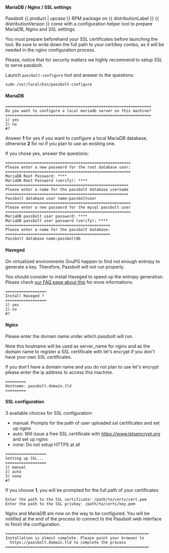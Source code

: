 #### MariaDB / Nginx / SSL settings

Passbolt {{ product | upcase }} RPM package on {{ distributionLabel }} {{ distributionVersion }} come with a configuration helper tool to prepare MariaDB, Nginx and SSL settings.

You must prepare beforehand your SSL certificates before launching the tool. Be sure to write down the full path to your cert/key combo, as it will be needed in the nginx configuration process.

Please, notice that for security matters we highly recommend to setup SSL to serve passbolt.

Launch `passbolt-configure` tool and answer to the questions:

```
sudo /usr/local/bin/passbolt-configure
```

#### MariaDB

```
================================================================
Do you want to configure a local mariadb server on this machine?
================================================================
1) yes
2) no
#?
```

Answer **1** for yes if you want to configure a local MariaDB database, otherwise **2** for no if you plan to use an existing one.

If you chose yes, answer the questions:

```
=======================================================
Please enter a new password for the root database user:
=======================================================
MariaDB Root Password: ****
MariaDB Root Password (verify): ****
======================================================
Please enter a name for the passbolt database username
======================================================
Passbolt database user name:passboltuser
=======================================================
Please enter a new password for the mysql passbolt user
=======================================================
MariaDB passbolt user password: ****
MariaDB passbolt user password (verify): ****
==============================================
Please enter a name for the passbolt database:
==============================================
Passbolt database name:passboltdb
```

#### Haveged

On virtualized environments GnuPG happen to find not enough entropy to generate a key. Therefore, Passbolt will not run properly.

You should consider to install Haveged to speed up the entropy generation. Please check [our FAQ page about this](https://help.passbolt.com/faq/hosting/why-haveged-virtual-env) for more informations.

```
==================
Install Haveged ?
==================
1) yes
2) no
#?
```

#### Nginx

Please enter the domain name under which passbolt will run.

Note this hostname will be used as server_name for nginx and as the domain name to register a SSL certificate with let's encrypt if you don't have your own SSL certificates.

If you don't have a domain name and you do not plan to use let's encrypt please enter the ip address to access this machine.

```
=========
Hostname: passbolt.domain.tld
=========
```

#### SSL configuration

3 available choices for SSL configuration:

* manual: Prompts for the path of user uploaded ssl certificates and set up nginx
* auto:   Will issue a free SSL certificate with https://www.letsencrypt.org and set up nginx
* none:   Do not setup HTTPS at all

```
==================
Setting up SSL...
==================
1) manual
2) auto
3) none
#?
```

If you choose **1**, you will be prompted for the full path of your certificates:

```
Enter the path to the SSL certificate: /path/to/certs/cert.pem
Enter the path to the SSL privkey: /path/to/certs/key.pem
```

Nginx and MariaDB are now on the way to be configured. You will be notified at the end of the process to connect to the Passbolt web interface to finish the configuration.

```
===============================================================
Installation is almost complete. Please point your browser to
  https://passbolt.domain.tld to complete the process
===============================================================
```